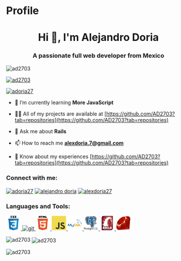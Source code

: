 # Profile
<h1 align="center">Hi 👋, I'm Alejandro Doria</h1>
<h3 align="center">A passionate full web developer from Mexico</h3>

<p align="left"> <img src="https://komarev.com/ghpvc/?username=ad2703&label=Profile%20views&color=0e75b6&style=flat" alt="ad2703" /> </p>

<p align="left"> <a href="https://github.com/ryo-ma/github-profile-trophy"><img src="https://github-profile-trophy.vercel.app/?username=ad2703" alt="ad2703" /></a> </p>

<p align="left"> <a href="https://twitter.com/adoria27" target="blank"><img src="https://img.shields.io/twitter/follow/adoria27?logo=twitter&style=for-the-badge" alt="adoria27" /></a> </p>

- 🌱 I’m currently learning **More JavaScript**

- 👨‍💻 All of my projects are available at [https://github.com/AD2703?tab=repositories](https://github.com/AD2703?tab=repositories)

- 💬 Ask me about **Rails**

- 📫 How to reach me **alexdoria.7@gmail.com**

- 📄 Know about my experiences [https://github.com/AD2703?tab=repositories](https://github.com/AD2703?tab=repositories)

<h3 align="left">Connect with me:</h3>
<p align="left">
<a href="https://twitter.com/adoria27" target="blank"><img align="center" src="https://raw.githubusercontent.com/rahuldkjain/github-profile-readme-generator/master/src/images/icons/Social/twitter.svg" alt="adoria27" height="30" width="40" /></a>
<a href="https://fb.com/alejandro doria" target="blank"><img align="center" src="https://raw.githubusercontent.com/rahuldkjain/github-profile-readme-generator/master/src/images/icons/Social/facebook.svg" alt="alejandro doria" height="30" width="40" /></a>
<a href="https://instagram.com/alexdoria27" target="blank"><img align="center" src="https://raw.githubusercontent.com/rahuldkjain/github-profile-readme-generator/master/src/images/icons/Social/instagram.svg" alt="alexdoria27" height="30" width="40" /></a>
</p>

<h3 align="left">Languages and Tools:</h3>
<p align="left"> <a href="https://www.w3schools.com/css/" target="_blank" rel="noreferrer"> <img src="https://raw.githubusercontent.com/devicons/devicon/master/icons/css3/css3-original-wordmark.svg" alt="css3" width="40" height="40"/> </a> <a href="https://git-scm.com/" target="_blank" rel="noreferrer"> <img src="https://www.vectorlogo.zone/logos/git-scm/git-scm-icon.svg" alt="git" width="40" height="40"/> </a> <a href="https://www.w3.org/html/" target="_blank" rel="noreferrer"> <img src="https://raw.githubusercontent.com/devicons/devicon/master/icons/html5/html5-original-wordmark.svg" alt="html5" width="40" height="40"/> </a> <a href="https://developer.mozilla.org/en-US/docs/Web/JavaScript" target="_blank" rel="noreferrer"> <img src="https://raw.githubusercontent.com/devicons/devicon/master/icons/javascript/javascript-original.svg" alt="javascript" width="40" height="40"/> </a> <a href="https://www.mysql.com/" target="_blank" rel="noreferrer"> <img src="https://raw.githubusercontent.com/devicons/devicon/master/icons/mysql/mysql-original-wordmark.svg" alt="mysql" width="40" height="40"/> </a> <a href="https://www.postgresql.org" target="_blank" rel="noreferrer"> <img src="https://raw.githubusercontent.com/devicons/devicon/master/icons/postgresql/postgresql-original-wordmark.svg" alt="postgresql" width="40" height="40"/> </a> <a href="https://rubyonrails.org" target="_blank" rel="noreferrer"> <img src="https://raw.githubusercontent.com/devicons/devicon/master/icons/rails/rails-original-wordmark.svg" alt="rails" width="40" height="40"/> </a> <a href="https://www.ruby-lang.org/en/" target="_blank" rel="noreferrer"> <img src="https://raw.githubusercontent.com/devicons/devicon/master/icons/ruby/ruby-original.svg" alt="ruby" width="40" height="40"/> </a> </p>

<p><img align="left" src="https://github-readme-stats.vercel.app/api/top-langs?username=ad2703&show_icons=true&locale=en&layout=compact" alt="ad2703" /></p>

<p>&nbsp;<img align="center" src="https://github-readme-stats.vercel.app/api?username=ad2703&show_icons=true&locale=en" alt="ad2703" /></p>

<p><img align="center" src="https://github-readme-streak-stats.herokuapp.com/?user=ad2703&" alt="ad2703" /></p>

